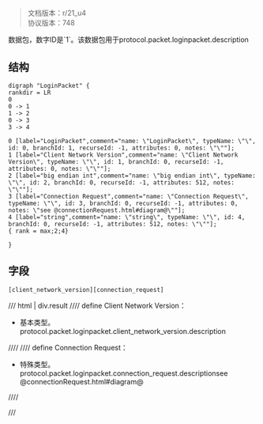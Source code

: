 # <!-- md:samp LoginPacket -->

> 文档版本：r/21_u4<br/>协议版本：748

<!-- md:samp LoginPacket -->数据包，数字ID是`1`。该数据包用于protocol.packet.loginpacket.description

## 结构

```viz
digraph "LoginPacket" {
rankdir = LR
0
0 -> 1
1 -> 2
0 -> 3
3 -> 4

0 [label="LoginPacket",comment="name: \"LoginPacket\", typeName: \"\", id: 0, branchId: 1, recurseId: -1, attributes: 0, notes: \"\""];
1 [label="Client Network Version",comment="name: \"Client Network Version\", typeName: \"\", id: 1, branchId: 0, recurseId: -1, attributes: 0, notes: \"\""];
2 [label="big endian int",comment="name: \"big endian int\", typeName: \"\", id: 2, branchId: 0, recurseId: -1, attributes: 512, notes: \"\""];
3 [label="Connection Request",comment="name: \"Connection Request\", typeName: \"\", id: 3, branchId: 0, recurseId: -1, attributes: 0, notes: \"see @connectionRequest.html#diagram@\""];
4 [label="string",comment="name: \"string\", typeName: \"\", id: 4, branchId: 0, recurseId: -1, attributes: 512, notes: \"\""];
{ rank = max;2;4}

}

```

## 字段

```title='LoginPacket'
[client_network_version][connection_request]
```

/// html | div.result
//// define
Client Network Version：<!-- md:samp big endian int -->

- 基本类型。protocol.packet.loginpacket.client_network_version.description


////
//// define
Connection Request：[<!-- md:samp string -->](../types/string.md)

- 特殊类型。protocol.packet.loginpacket.connection_request.descriptionsee @connectionRequest.html#diagram@


////

///

